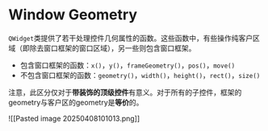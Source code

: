 # Window Geometry

`QWidget`类提供了若干处理控件几何属性的函数。这些函数中，有些操作纯客户区域（即除去窗口框架的窗口区域），另一些则包含窗口框架。

- 包含窗口框架的函数：`x()`，`y()`，`frameGeometry()`，`pos()`，`move()`
- 不包含窗口框架的函数：`geometry()`，`width()`，`height()`，`rect()`，`size()`

注意，此区分仅对于**带装饰的顶级控件**有意义。对于所有的子控件，框架的geometry与客户区的geometry是**等价**的。

![[Pasted image 20250408101013.png]]